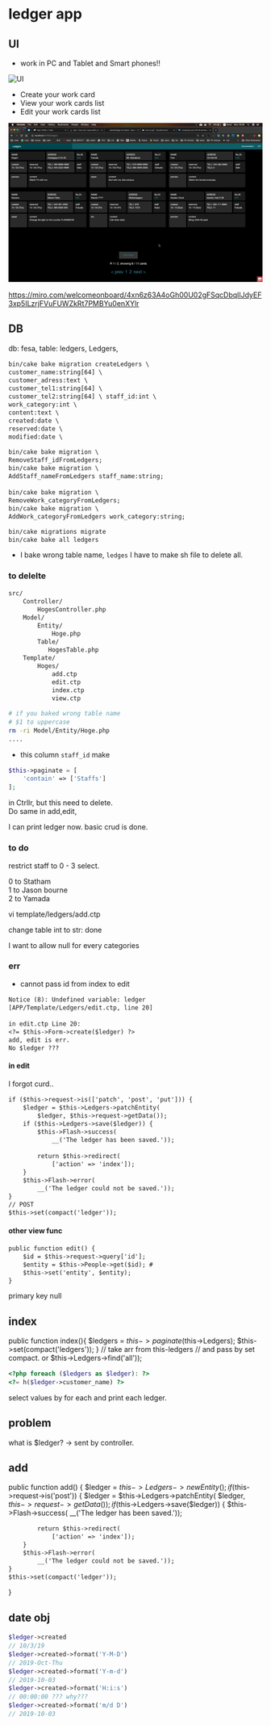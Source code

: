 # ledger app
## UI
* work in PC and Tablet and Smart phones!!

![UI](responsive.gif)

* Create your work card
* View your work cards list
* Edit your work cards list

![crud](crud.gif)

https://miro.com/welcomeonboard/4xn6z63A4oGh00U02gFSqcDbqlIJdyEF3xp5ILzrjFVuFUWZkRt7PMBYu0enXYlr

## DB
db: fesa, table: ledgers, Ledgers,
```cakephp
bin/cake bake migration createLedgers \
customer_name:string[64] \
customer_adress:text \
customer_tel1:string[64] \
customer_tel2:string[64] \ staff_id:int \
work_category:int \
content:text \
created:date \
reserved:date \
modified:date \
```
```cakephp
bin/cake bake migration \
RemoveStaff_idFromLedgers;
bin/cake bake migration \
AddStaff_nameFromLedgers staff_name:string;

bin/cake bake migration \
RemoveWork_categoryFromLedgers;
bin/cake bake migration \
AddWork_categoryFromLedgers work_category:string;
```

```cakephp
bin/cake migrations migrate 
bin/cake bake all ledgers
```
* I bake wrong table name, `ledges`
I have to make sh file to delete all.
### to delelte
```
src/
    Controller/
        HogesController.php
    Model/
        Entity/
            Hoge.php
        Table/
           HogesTable.php
    Template/
        Hoges/
            add.ctp
            edit.ctp
            index.ctp
            view.ctp

```
```sh
# if you baked wrong table name
# $1 to uppercase
rm -ri Model/Entity/Hoge.php
....
```
* this column `staff_id` make
```php
$this->paginate = [
    'contain' => ['Staffs']
];
```
in Ctrllr, but this need to delete.  
Do same in add,edit,

I can print ledger now.
basic crud is done.


### to do
restrict staff to 0 - 3 select.

0 to Statham  
1 to Jason bourne  
2 to Yamada  

vi template/ledgers/add.ctp

change table int to str: done

I want to allow null for every categories

### err
* cannot pass id from index to edit
```
Notice (8): Undefined variable: ledger 
[APP/Template/Ledgers/edit.ctp, line 20]

in edit.ctp Line 20:
<?= $this->Form->create($ledger) ?>
add, edit is err.
No $ledger ???
```
#### in edit
I forgot curd..
```
if ($this->request->is(['patch', 'post', 'put'])) {
    $ledger = $this->Ledgers->patchEntity(
        $ledger, $this->request->getData());
    if ($this->Ledgers->save($ledger)) {
        $this->Flash->success(
            __('The ledger has been saved.'));

        return $this->redirect(
            ['action' => 'index']);
    }
    $this->Flash->error(
        __('The ledger could not be saved.'));
}
// POST
$this->set(compact('ledger'));
```

#### other view func
```
public function edit() {
    $id = $this->request->query['id'];
    $entity = $this->People->get($id); #
    $this->set('entity', $entity);
}
```
primary key null


## index
public function index(){
    $ledgers = $this->paginate($this->Ledgers);
    $this->set(compact('ledgers'));
}
// take arr from this-ledgers 
// and pass by set compact.
or 
$this->Ledgers->find('all'));
```php
<?php foreach ($ledgers as $ledger): ?>
<?= h($ledger->customer_name) ?>
```
select values by for each
and print each ledger.
## problem 
what is $ledger?
-> sent by controller.

## add
public function add() {
    $ledger = $this->Ledgers->newEntity();
    if ($this->request->is('post')) {
        $ledger = $this->Ledgers->patchEntity(
            $ledger, $this->request->getData());
        if ($this->Ledgers->save($ledger)) {
            $this->Flash->success(
                __('The ledger has been saved.'));

            return $this->redirect(
                ['action' => 'index']);
        }
        $this->Flash->error(
            __('The ledger could not be saved.'));
    }
    $this->set(compact('ledger'));
}

## date obj
```php
$ledger->created
// 10/3/19
$ledger->created->format('Y-M-D')
// 2019-Oct-Thu
$ledger->created->format('Y-m-d')
// 2019-10-03
$ledger->created->format('H:i:s')
// 00:00:00 ??? why???
$ledger->created->format('m/d D')
// 2019-10-03
```
